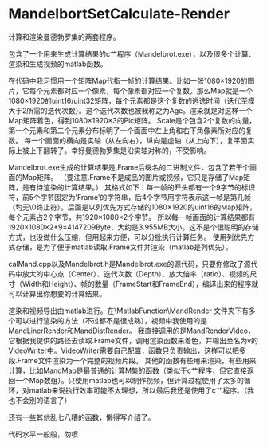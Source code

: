 # MandelbortSetCalculate-Render
计算和渲染曼德勃罗集的两套程序。

包含了一个用来生成计算结果的c艹程序（Mandelbrot.exe），以及很多个计算、渲染和生成视频的matlab函数。

在代码中我习惯用一个矩阵Map代指一帧的计算结果。比如一张1080×1920的图片，它每个元素都对应一个像素，每个像素都对应一个复数。那么Map就是一个1080×1920的uint16/uint32矩阵，每个元素都是这个复数的逃逸时间（迭代至模大于2所需的迭代次数）。这个迭代次数也被我称之为Age。渲染就是对这样一个Map矩阵着色，得到1080×1920×3的Pic矩阵。
Scale是个包含2个复数的向量，第一个元素和第二个元素分布标明了一个画面中左上角和右下角像素所对应的复数。
每一个画面的横向是实轴（从左向右），纵向是虚轴（从上向下），复平面实际上被上下翻转了。幸好曼德勃罗集是沿实轴对称的，不受影响。


Mandelbrot.exe生成的计算结果是.Frame后缀名的二进制文件，包含了若干个画面的Map矩阵。
（要注意.Frame不是成品的图片或视频，它只是存储了Map矩阵，是有待渲染的计算结果。）
其格式如下：每一帧的开头都有一个9字节的标识符，前5个字节固定为'Frame'的字符串，后4个字节用字符表示这一帧是第几帧（均无\0终止符）。后面是以列优先方式存储的1080×1920的uint16的Map矩阵，每个元素占2个字节，共1920×1080×2个字节。
所以每一帧画面的计算结果都有1920×1080×2+9=4147209Byte，大约是3.955MB大小。这不是个很聪明的存储方式，也没做什么压缩，但用起来方便，可以分批执行计算任务。
使用列优先方式存储，是为了便于matlab读取.Frame文件并渲染（matlab是列优先）。

calMand.cpp以及Mandelbrot.h是Mandelbrot.exe的源代码，只要你修改了源代码中放大的中心点（Center）、迭代次数（Depth）、放大倍率（ratio）、视频的尺寸（Width和Height）、帧的数量（FrameStart和FrameEnd），编译出来的程序就可以计算出你想要的计算结果。

渲染和视频导出由matlab进行。在\MatlabFunction\MandRender 文件夹下有多个可以进行渲染的方法（不过都不是很成熟），视频中我使用的是MandLinerRender和MandDistRender。
我直接调用的是MandRenderVideo，它根据我提供的路径去读取.Frame文件，调用渲染函数来着色，并输出至名为v的VideoWriter中。VideoWriter需要自己配置，函数只负责输出，这样可以把多段.Frame文件渲染为一个完整的视频片段。
其他的函数有些用来渲染，有些用来计算，比如MandMap是最普通的计算M集的函数（类似于c艹程序，但它直接返回一个Map数组）。只使用matlab也可以制作视频，但计算过程使用了太多的循环，对matlab来说执行效率可能不太理想，所以最后我还是使用了c艹程序。（我也不会别的语言了）

还有一些其他乱七八糟的函数，懒得写介绍了。

代码水平一般般，勿喷
